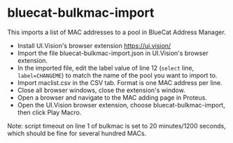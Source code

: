 # bluecat-bulkmac-import

This imports a list of MAC addresses to a pool in BlueCat Address Manager.

- Install UI.Vision's browser extension https://ui.vision/
- Import the file bluecat-bulkmac-import.json in UI.Vision's browser extension.
- In the imported file, edit the label value of line 12 (`select` line, `label=CHANGEME`) to match the name of the pool you want to import to.
- Import maclist.csv in the CSV tab.  Format is one MAC address per line.
- Close all browser windows, close the extension's window.
- Open a browser and navigate to the MAC adding page in Proteus.
- Open the UI.Vision browser extension, choose bluecat-bulkmac-import, then click Play Macro.

Note: script timeout on line 1 of bulkmac is set to 20 minutes/1200 seconds, which should be fine for several hundred MACs.
